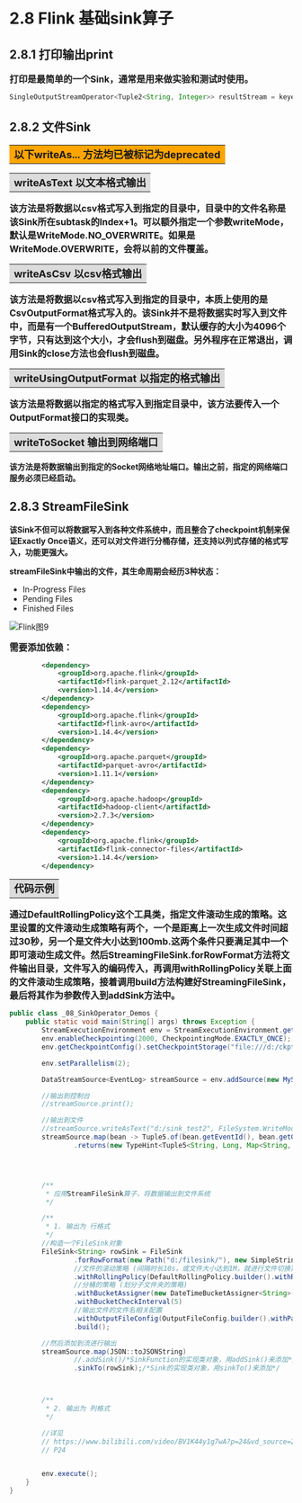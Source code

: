 # 2.8 Flink 基础sink算子

## 2.8.1 打印输出print

<font size=3><b>打印是最简单的一个Sink，通常是用来做实验和测试时使用。
</b></font>

```java
SingleOutputStreamOperator<Tuple2<String, Integer>> resultStream = keyed.sum("f1");
```

## 2.8.2 文件Sink

<table><tr><td bgcolor=orange><font size=4><b>以下writeAs... 方法均已被标记为deprecated</td></tr></table>

<table><tr><td bgcolor=Gainsboro><font size=4><b>writeAsText 以文本格式输出</td></tr></table>

<font size=3><b>该方法是将数据以csv格式写入到指定的目录中，目录中的文件名称是该Sink所在subtask的Index+1。可以额外指定一个参数writeMode，默认是WriteMode.NO_OVERWRITE。如果是WriteMode.OVERWRITE，会将以前的文件覆盖。
</b></font>

<table><tr><td bgcolor=Gainsboro><font size=4><b>writeAsCsv 以csv格式输出</td></tr></table>

<font size=3><b>该方法是将数据以csv格式写入到指定的目录中，本质上使用的是CsvOutputFormat格式写入的。该Sink并不是将数据实时写入到文件中，而是有一个BufferedOutputStream，默认缓存的大小为4096个字节，只有达到这个大小，才会flush到磁盘。另外程序在正常退出，调用Sink的close方法也会flush到磁盘。
</b></font>

<table><tr><td bgcolor=Gainsboro><font size=4><b>writeUsingOutputFormat 以指定的格式输出</td></tr></table>

<font size=3><b>该方法是将数据以指定的格式写入到指定目录中，该方法要传入一个OutputFormat接口的实现类。
</b></font>

<table><tr><td bgcolor=Gainsboro><font size=4><b>writeToSocket 输出到网络端口</td></tr></table>

<b>该方法是将数据输出到指定的Socket网络地址端口。输出之前，指定的网络端口服务必须已经启动。
</b>

## 2.8.3 StreamFileSink

**该Sink不但可以将数据写入到各种文件系统中，而且整合了checkpoint机制来保证Exactly Once语义，还可以对文件进行分桶存储，还支持以列式存储的格式写入，功能更强大。**

**streamFileSink中输出的文件，其生命周期会经历3种状态：**

- In-Progress Files
- Pending Files
- Finished Files

![Flink图9](https://cdn.jsdelivr.net/gh/YiYuTET/ImageStorage/202304131736506.jpeg)

<font size=3><b>需要添加依赖：
</b></font>

```xml
        <dependency>
            <groupId>org.apache.flink</groupId>
            <artifactId>flink-parquet_2.12</artifactId>
            <version>1.14.4</version>
        </dependency>
        <dependency>
            <groupId>org.apache.flink</groupId>
            <artifactId>flink-avro</artifactId>
            <version>1.14.4</version>
        </dependency>
        <dependency>
            <groupId>org.apache.parquet</groupId>
            <artifactId>parquet-avro</artifactId>
            <version>1.11.1</version>
        </dependency>
        <dependency>
            <groupId>org.apache.hadoop</groupId>
            <artifactId>hadoop-client</artifactId>
            <version>2.7.3</version>
        </dependency>
        <dependency>
            <groupId>org.apache.flink</groupId>
            <artifactId>flink-connector-files</artifactId>
            <version>1.14.4</version>
        </dependency>
```

<table><tr><td bgcolor=Gainsboro><font size=4><b>代码示例</td></tr></table>

<font size=3><b>通过DefaultRollingPolicy这个工具类，指定文件滚动生成的策略。这里设置的文件滚动生成策略有两个，一个是距离上一次生成文件时间超过30秒，另一个是文件大小达到100mb.这两个条件只要满足其中一个即可滚动生成文件。然后StreamingFileSink.forRowFormat方法将文件输出目录，文件写入的编码传入，再调用withRollingPolicy关联上面的文件滚动生成策略，接着调用build方法构建好StreamingFileSink，最后将其作为参数传入到addSink方法中。
</b></font>

```java
public class _08_SinkOperator_Demos {
    public static void main(String[] args) throws Exception {
        StreamExecutionEnvironment env = StreamExecutionEnvironment.getExecutionEnvironment();
        env.enableCheckpointing(2000, CheckpointingMode.EXACTLY_ONCE);
        env.getCheckpointConfig().setCheckpointStorage("file:///d:/ckpt");

        env.setParallelism(2);

        DataStreamSource<EventLog> streamSource = env.addSource(new MySourceFunction());

        //输出到控制台
        //streamSource.print();

        //输出到文件
        //streamSource.writeAsText("d:/sink_test2", FileSystem.WriteMode.OVERWRITE);
        streamSource.map(bean -> Tuple5.of(bean.getEventId(), bean.getGuid(), bean.getEventInfo(), bean.getSessionId(), bean.getTimeStamp()))
                .returns(new TypeHint<Tuple5<String, Long, Map<String, String>, String, Long>>(){});




        /**
         * 应用StreamFileSink算子，将数据输出到文件系统
         */

        /**
         * 1. 输出为 行格式
         */
        //构造一个FileSink对象
        FileSink<String> rowSink = FileSink
                .forRowFormat(new Path("d:/filesink/"), new SimpleStringEncoder<String>("utf-8"))
                //文件的滚动策略 (间隔时长10s，或文件大小达到1M，就进行文件切换)
                .withRollingPolicy(DefaultRollingPolicy.builder().withRolloverInterval(1000).withMaxPartSize(1024 * 1024).build())
                //分桶的策略 (划分子文件夹的策略)
                .withBucketAssigner(new DateTimeBucketAssigner<String>())
                .withBucketCheckInterval(5)
                //输出文件的文件名相关配置
                .withOutputFileConfig(OutputFileConfig.builder().withPartPrefix("doitedu").withPartSuffix(".txt").build())
                .build();

        //然后添加到流进行输出
        streamSource.map(JSON::toJSONString)
                //.addSink()/*SinkFunction的实现类对象，用addSink()来添加*/
                .sinkTo(rowSink);/*Sink的实现类对象，用sinkTo()来添加*/



        /**
         * 2. 输出为 列格式
         */

        //详见
        // https://www.bilibili.com/video/BV1K44y1g7wA?p=24&vd_source=26668f0ed33317a00612f0d4c98799c9
        // P24


        env.execute();
    }
}
```